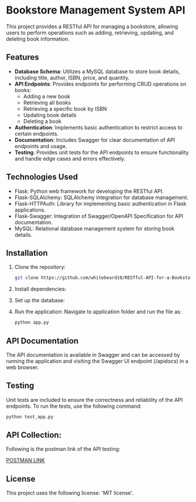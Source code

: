 # Bookstore Management System API

This project provides a RESTful API for managing a bookstore, allowing users to perform operations such as adding, retrieving, updating, and deleting book information.

## Features

- **Database Schema**: Utilizes a MySQL database to store book details, including title, author, ISBN, price, and quantity.
- **API Endpoints**: Provides endpoints for performing CRUD operations on books:
  - Adding a new book
  - Retrieving all books
  - Retrieving a specific book by ISBN
  - Updating book details
  - Deleting a book
- **Authentication**: Implements basic authentication to restrict access to certain endpoints.
- **Documentation**: Includes Swagger for clear documentation of API endpoints and usage.
- **Testing**: Provides unit tests for the API endpoints to ensure functionality and handle edge cases and errors effectively.

## Technologies Used

- Flask: Python web framework for developing the RESTful API.
- Flask-SQLAlchemy: SQLAlchemy integration for database management.
- Flask-HTTPAuth: Library for implementing basic authentication in Flask applications.
- Flask-Swagger: Integration of Swagger/OpenAPI Specification for API documentation.
- MySQL: Relational database management system for storing book details.

## Installation

1. Clone the repository:

   ```bash
   git clone https://github.com/whitebeard10/RESTful-API-for-a-Bookstore-Management-System.git  
   ```
2. Install dependencies:
3. Set up the database:
4. Run the application:
   Navigate to application folder and run the file as:
   ```bash
   python app.py
   ```
## API Documentation

The API documentation is available in Swagger and can be accessed by running the application and visiting the Swagger UI endpoint (/apidocs) in a web browser.

## Testing

Unit tests are included to ensure the correctness and reliability of the API endpoints. To run the tests, use the following command:
```bash
python test_app.py
```
## API Collection: 
Following is the postman link of the API testing: 

[POSTMAN LINK](https://www.postman.com/docking-module-cosmonaut-85633825/workspace/farmwiseai)

## License

This project uses the following license: 'MIT license'.


   
